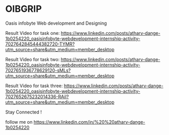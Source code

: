 # OIBGRIP
Oasis infobyte Web development and Designing 

Result Video for task one: https://www.linkedin.com/posts/atharv-dange-1b0254220_oasisinfobyte-webdevelopment-internship-activity-7027642845444382720-TYMR?utm_source=share&utm_medium=member_desktop

Result Video for task two: https://www.linkedin.com/posts/atharv-dange-1b0254220_oasisinfobyte-webdevelopment-internship-activity-7027651936778629120-sMLs?utm_source=share&utm_medium=member_desktop

Result Video for task three: https://www.linkedin.com/posts/atharv-dange-1b0254220_oasisinfobyte-webdevelopment-internship-activity-7027652675232014336-RAiI?utm_source=share&utm_medium=member_desktop

Stay Connected !

follow me on https://www.linkedin.com/in/%20%20atharv-dange-1b0254220

